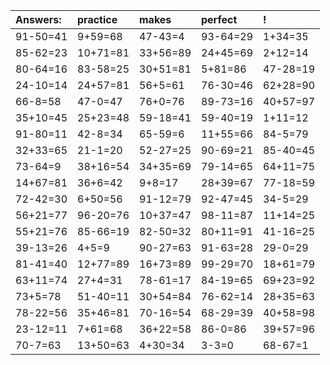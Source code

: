 | Answers: | practice | makes | perfect | ! |
| :--- | :--- | :--- | :--- | :--- |
| 91-50=41 | 9+59=68 | 47-43=4 | 93-64=29 | 1+34=35 | 
| 85-62=23 | 10+71=81 | 33+56=89 | 24+45=69 | 2+12=14 | 
| 80-64=16 | 83-58=25 | 30+51=81 | 5+81=86 | 47-28=19 | 
| 24-10=14 | 24+57=81 | 56+5=61 | 76-30=46 | 62+28=90 | 
| 66-8=58 | 47-0=47 | 76+0=76 | 89-73=16 | 40+57=97 | 
| 35+10=45 | 25+23=48 | 59-18=41 | 59-40=19 | 1+11=12 | 
| 91-80=11 | 42-8=34 | 65-59=6 | 11+55=66 | 84-5=79 | 
| 32+33=65 | 21-1=20 | 52-27=25 | 90-69=21 | 85-40=45 | 
| 73-64=9 | 38+16=54 | 34+35=69 | 79-14=65 | 64+11=75 | 
| 14+67=81 | 36+6=42 | 9+8=17 | 28+39=67 | 77-18=59 | 
| 72-42=30 | 6+50=56 | 91-12=79 | 92-47=45 | 34-5=29 | 
| 56+21=77 | 96-20=76 | 10+37=47 | 98-11=87 | 11+14=25 | 
| 55+21=76 | 85-66=19 | 82-50=32 | 80+11=91 | 41-16=25 | 
| 39-13=26 | 4+5=9 | 90-27=63 | 91-63=28 | 29-0=29 | 
| 81-41=40 | 12+77=89 | 16+73=89 | 99-29=70 | 18+61=79 | 
| 63+11=74 | 27+4=31 | 78-61=17 | 84-19=65 | 69+23=92 | 
| 73+5=78 | 51-40=11 | 30+54=84 | 76-62=14 | 28+35=63 | 
| 78-22=56 | 35+46=81 | 70-16=54 | 68-29=39 | 40+58=98 | 
| 23-12=11 | 7+61=68 | 36+22=58 | 86-0=86 | 39+57=96 | 
| 70-7=63 | 13+50=63 | 4+30=34 | 3-3=0 | 68-67=1 | 
